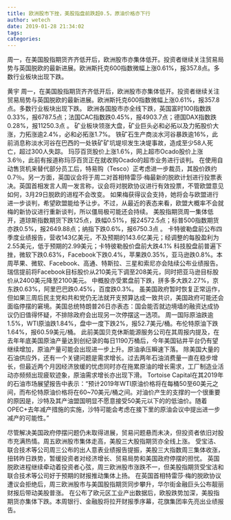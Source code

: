 ```yaml
---
title: 欧洲股市下挫，美股指盘前跌超0.5，原油价格亦下行
author: wetech
date: 2019-01-28 21:34:02
tags: 
categories: 
---
```

周一，在美国股指期货齐齐低开后，欧洲股市亦集体低开。投资者继续关注贸易局势与英国脱欧的最新进展。欧洲斯托克600指数微幅上涨0.61%，报357.8点。多数行业板块出现下跌。
<!-- more -->
黄宇
周一，在美国股指期货齐齐低开后，欧洲股市亦集体低开。投资者继续关注贸易局势与英国脱欧的最新进展。欧洲斯托克600指数微幅上涨0.61%，报357.8点。多数行业板块出现下跌。
欧洲各国股市亦全线下跌，英国富时100指数跌0.33%，报6787.5点；法国CAC指数跌0.45%，报4903.7点；德国DAX指数跌0.28%，报11250.3点 。
矿业板块领涨大盘，矿业巨头必和必拓以及力拓股价大涨，力拓涨逾2.4%，必和必拓涨1.7%。
铁矿石生产商淡水河谷暴跌逾16%，此前消息称淡水河谷在巴西的一处铁矿矿坑堤坝发生决堤事故，造成至少58人死亡，超过300人失踪。
玛莎百货股价上涨1.6%，网上超市Ocado股价上涨3.6％，此前有报道称玛莎百货正在就收购Ocado的超市业务进行谈判。
在使用自动售货机来替代部分员工后，特易购（Tesco）正考虑进一步裁员，其股价跌约0.7％。另一方面，英国议会将于周二对首相特雷莎·梅最新的脱欧计划进行投票表决。英国首相发言人周一发言称，议会将对脱欧协议进行有效投票，不管欧盟意见如何，3月29日脱欧的进程不会改变。
如果梅获得议会支持，她将会与欧盟进行进一步谈判，希望欧盟能给予让步。不过，从最近的表态来看，欧盟大概率不会就梅的新协议进行重新谈判，所以僵局极可能还会持续。
美股指期货周一集体低开，道琼斯指数期货下跌125点，跌幅0.51%，报24572.5点；标普500指数期货亦跌0.5%，报2649.88点；纳指下跌0.6%，报6750.3点 。
卡特彼勒盘前公布四季度业绩报告，营收143亿美元，不及预期的143.6亿美元；经调整的每股盈利为2.55美元，低于预期的2.99美元；卡特彼勒股价盘前大跌4.1%
科技股盘前普遍下挫，微软下跌0.63%，Facebook下跌0.4%，苹果跌0.35%，亚马逊跌0.8%。本周苹果、微软、Facebook、高通、特斯拉、三星和索尼亦会陆续公布业绩报告。瑞信提前将Facebook目标股价从210美元下调至208美元，同时把亚马逊目标股价从2400美元降至2100美元。
中概股亦受累盘前下跌，拼多多大跌2.27%，京东跌0.63%，阿里巴巴跌0.45%，百度跌0.3%。
虽美国政府暂时恢复正常运作，但如果三周后民主党和共和党仍无法就开支预算达成一致共识，美国政府可能还会面临停摆的窘境。美国总统特朗普26日亦表态：国会能否就边境墙的融资达成协议仍旧值得怀疑，不排除政府会出现另一次停摆这一选项。
周一国际原油跌逾1.5%，WTI原油跌1.84%，盘中一度下跌2%，报52.7美元/桶。布伦特原油下跌1.64%，报60.59美元/桶。
此前美国贝克休斯能源服务公司在其周报内提及，在去年年底美国原油产量达到创纪录的每日1190万桶后，今年美国钻井平台仍有望继续增加，原油产量可能会出现进一步上升。原油承压瞬速下落。
除美国大量的石油供应外，还有一个关键问题是需求增长。过去两年石油消费量一直在稳步增长，但最近两个月因经济放缓的忧虑同时亦在拖累原油的增长需求，工厂制造业活动亦频频出现疲软迹象，原油需求增长亦出现下滑。
Tortoise Capital在其2019年的石油市场展望报告中表示：“预计2019年WTI原油价格将在每桶50至60美元之间，而布伦特原油价格将在60~70美元/桶之间。对油价产生的支撑的一个很重要的原因是，沙特及其产油盟国明显不愿意接受50美元以下的的低油价。随着OPEC+去年减产措施的实施，沙特可能会考虑在接下里的原油会议中提出进一步减产的可能性。”
 
 
尽管解决美国政府停摆问题仍未取得进展，贸易问题悬而未决，但投资者依旧对股市充满热情。周五欧洲股市集体走高，美股三大股指期货亦全线上涨。
受宝洁、联合技术等公司周三公布的出人意表业绩报告提振，美股三大指数周三集体收涨，扭转昨日跌势，暂缓投资者对经济增长、贸易局势和美国政府停摆的担忧。
英国脱欧进程继续牵动着投资者心弦，周三欧洲股市涨跌不一，但美股指期货受宝洁和联合技术等公司好于预期的财报推动集体上扬。
在英国首相特雷莎·梅的脱欧协议遭议会拒绝后，周三欧洲股市与美国股指期货同步攀升，华尔街金融巨头公布靓丽财报后带动美股普涨。
在公布了欧元区工业产出数据后，欧股跌势加深，美股指期货亦集体下跌。本周银行、金融股将拉开财报季序幕，花旗集团率先亮出业绩报告。
